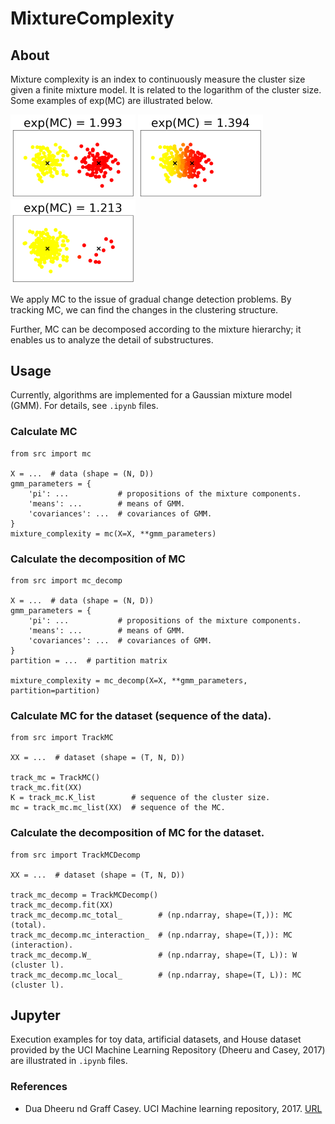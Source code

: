 # MixtureComplexity

## About

Mixture complexity is an index to continuously measure the cluster size
given a finite mixture model.
It is related to the logarithm of the cluster size.
Some examples of exp(MC) are illustrated below.

<img src="images/Introduction1.png" width="200px"> <img src="images/Introduction2.png" width="200px"> <img src="images/Introduction3.png" width="200px">

We apply MC to the issue of gradual change detection problems.
By tracking MC,
we can find the changes in the clustering structure.

Further, MC can be decomposed according to the mixture hierarchy;
it enables us to analyze the detail of substructures.

## Usage

Currently, algorithms are implemented for a Gaussian mixture model (GMM).
For details, see `.ipynb` files.

### Calculate MC
```
from src import mc

X = ...  # data (shape = (N, D))
gmm_parameters = {
    'pi': ...           # propositions of the mixture components.
    'means': ...        # means of GMM.
    'covariances': ...  # covariances of GMM.
}
mixture_complexity = mc(X=X, **gmm_parameters)
```

### Calculate the decomposition of MC
```
from src import mc_decomp

X = ...  # data (shape = (N, D))
gmm_parameters = {
    'pi': ...           # propositions of the mixture components.
    'means': ...        # means of GMM.
    'covariances': ...  # covariances of GMM.
}
partition = ...  # partition matrix

mixture_complexity = mc_decomp(X=X, **gmm_parameters, partition=partition)
```

### Calculate MC for the dataset (sequence of the data).
```
from src import TrackMC

XX = ...  # dataset (shape = (T, N, D))

track_mc = TrackMC()
track_mc.fit(XX)
K = track_mc.K_list        # sequence of the cluster size.
mc = track_mc.mc_list(XX)  # sequence of the MC.
```

### Calculate the decomposition of MC for the dataset.
```
from src import TrackMCDecomp

XX = ...  # dataset (shape = (T, N, D))

track_mc_decomp = TrackMCDecomp()
track_mc_decomp.fit(XX)
track_mc_decomp.mc_total_        # (np.ndarray, shape=(T,)): MC (total).
track_mc_decomp.mc_interaction_  # (np.ndarray, shape=(T,)): MC (interaction).
track_mc_decomp.W_               # (np.ndarray, shape=(T, L)): W (cluster l).
track_mc_decomp.mc_local_        # (np.ndarray, shape=(T, L)): MC (cluster l).
```

## Jupyter
Execution examples for toy data, artificial datasets, and House dataset
provided by the UCI Machine Learning Repository (Dheeru and Casey, 2017)
are illustrated in `.ipynb` files.

### References
* Dua Dheeru nd Graff Casey. UCI Machine learning repository, 2017.
[URL](http://archive.ics.uci.edu/ml)
